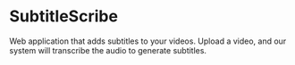 # SubtitleScribe
Web application that adds subtitles to your videos. Upload a video, and our system will transcribe the audio to generate subtitles.

